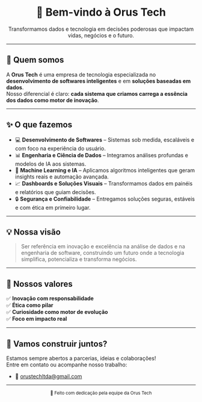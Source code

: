 <!-- Logo -->
<!-- <p align="center">
  <img src="https://github.com/SEU-USUARIO-OU-ORG/SEU-REPO-OU-PASTA/blob/main/caminho/para/logo.png" alt="Orus Tech Logo" width="300">
</p> -->

<h1 align="center">👋 Bem-vindo à Orus Tech</h1>

<p align="center">
  Transformamos dados e tecnologia em decisões poderosas que impactam vidas, negócios e o futuro.
</p>

---

## 🚀 Quem somos

A **Orus Tech** é uma empresa de tecnologia especializada no **desenvolvimento de softwares inteligentes** e em **soluções baseadas em dados**.  
Nosso diferencial é claro: **cada sistema que criamos carrega a essência dos dados como motor de inovação**.

---

## ✨ O que fazemos

- 💻 **Desenvolvimento de Softwares** – Sistemas sob medida, escaláveis e com foco na experiência do usuário.  
- 📊 **Engenharia e Ciência de Dados** – Integramos análises profundas e modelos de IA aos sistemas.  
- 🤖 **Machine Learning e IA** – Aplicamos algoritmos inteligentes que geram insights reais e automação avançada.  
- 📈 **Dashboards e Soluções Visuais** – Transformamos dados em painéis e relatórios que guiam decisões.  
- 🔒 **Segurança e Confiabilidade** – Entregamos soluções seguras, estáveis e com ética em primeiro lugar.

---

## 💡 Nossa visão

> Ser referência em inovação e excelência na análise de dados e na engenharia de software, construindo um futuro onde a tecnologia simplifica, potencializa e transforma negócios.

---

## 🌟 Nossos valores

✅ **Inovação com responsabilidade**  
✅ **Ética como pilar**  
✅ **Curiosidade como motor de evolução**  
✅ **Foco em impacto real**

---

## 🤝 Vamos construir juntos?

Estamos sempre abertos a parcerias, ideias e colaborações!  
Entre em contato ou acompanhe nosso trabalho:

<!-- - 🌐 [Site oficial](https://seusite.com) _(adicione o link quando disponível)_ -->
<!--  - 💼 [LinkedIn](https://linkedin.com/company/seulink) _(adicione o link)_ -->
- 📧 orustechltda@gmail.com

---

<p align="center">
  <sub>💙 Feito com dedicação pela equipe da Orus Tech</sub>
</p>
